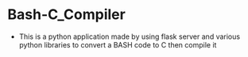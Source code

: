 # Bash-C_Compiler
* This is a python application made by using flask server and various python libraries to convert a BASH code to C then compile it
